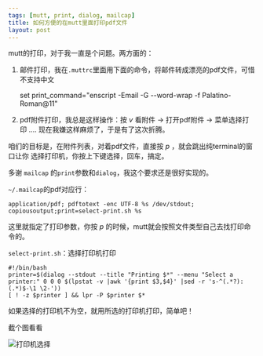 ```yaml
---
tags: [mutt, print, dialog, mailcap]
title: 如何方便的在mutt里面打印pdf文件
layout: post
---
```


mutt的打印，对于我一直是个问题。两方面的：

1.  邮件打印，我在`.muttrc`里面用下面的命令，将邮件转成漂亮的pdf文件，可惜不支持中文

    set print_command="enscript -Email -G --word-wrap -f Palatino-Roman@11"

2.  pdf附件打印，我总是这样操作：按 *v* 看附件 -> 打开pdf附件 -> 菜单选择打印
.... 现在我嫌这样麻烦了，于是有了这次折腾。

咱们的目标是，在附件列表，对着pdf文件，直接按 *p* ，就会跳出纯terminal的窗口让你
选择打印机，你按上下键选择，回车，搞定。

多谢 `mailcap` 的`print`参数和`dialog`，我这个要求还是很好实现的。

`~/.mailcap`的pdf对应行：

    application/pdf; pdftotext -enc UTF-8 %s /dev/stdout; copiousoutput;print=select-print.sh %s

这里就指定了打印参数，你按 *p* 的时候，mutt就会按照文件类型自己去找打印命令的。

`select-print.sh`：选择打印机打印

    #!/bin/bash
    printer=$(dialog --stdout --title "Printing $*" --menu "Select a printer:" 0 0 0 $(lpstat -v |awk '{print $3,$4}' |sed -r 's-^(.*?): (.*)$-\1 \2-'))
    [ ! -z $printer ] && lpr -P $printer $*

如果选择的打印机不为空，就用所选的打印机打印，简单吧！

截个图看看

![打印机选择](http://kimag.es/share/17597429.png)
